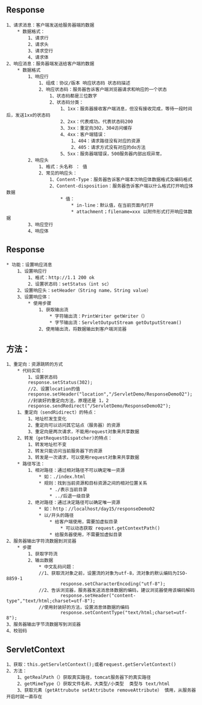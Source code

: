 ## Response
    1、请求消息：客户端发送给服务器端的数据
        * 数据格式：
            1、请求行
            2、请求头
            3、请求空行
            4、请求体
    2、响应消息：服务器端发送给客户端的数据
        * 数据格式
            1、响应行
                1、组成：协议/版本 响应状态码 状态码描述
                2、响应状态码：服务器告诉客户端浏览器请求和响应的一个状态
                    1、状态码都是三位数字
                    2、状态码分类：
                        1、1xx：服务器接收客户端消息，但没有接收完成，等待一段时间后，发送1xx的状态码
                        2、2xx：代表成功。代表状态码200
                        3、3xx：重定向302，304访问缓存
                        4、4xx：客户端错误：
                            1、404：请求路径没有对应的资源
                            2、405：请求方式没有对应的do方法
                        5、5xx：服务器端错误，500服务器内部出现异常，
            2、响应头
                1、格式：头名称 ： 值
                2、常见的响应头：
                    1、Content-Type：服务器告诉客户端本次响应体数据格式及编码格式
                    2、Content-disposition：服务器告诉客户端以什么格式打开响应体数据
                        * 值：
                            * in-line：默认值，在当前页面内打开
                            * attachment；filename=xxx 以附件形式打开响应体数据
            3、响应空行
            4、响应体
## Response
    * 功能：设置响应消息
        1、设置响应行
            1、格式：http://1.1 200 ok
            2、设置状态码：setStatus（int sc）
        2、设置响应头：setHeader（String name，String value）
        3、设置响应体：
            * 使用步骤
                1、获取输出流
                    * 字符输出流：PrintWriter getWriter（）
                    * 字节输出流：ServletOutputStream getOutputStream()
                2、使用输出流，将数据输出到客户端浏览器
## 方法：
    1、重定向：资源跳转的方式
        * 代码实现：
            1、设置状态码
            response.setStatus(302);
            //2、设置location的值
            response.setHeader("location","/ServletDemo/ResponseDemo02");
            //封装好的重定向方法，原理还是 1，2
            response.sendRedirect("/ServletDemo/ResponseDemo02");
        1、重定向（sendRidirect）的特点：
            1、地址栏发生变化
            2、重定向可以访问其它站点（服务器）的资源
            3、重定向是两次请求，不能用request对象来共享数据
        2、转发（getRequestDispatcher)的特点：
            1、转发地址栏不变
            2、转发只能访问当前服务器下的资源
            3、转发是一次请求，可以使用request对象来共享数据
        * 路径写法：
            1、相对路径：通过相对路径不可以确定唯一资源
                * 如：./index.html
                * 规则：找到当前资源和目标资源之间的相对位置关系
                    * ./表示当前目录
                    * ../后退一级目录
            2、绝对路径：通过决定路径可以确定唯一资源
                * 如：http：//localhost/day15/responseDemo02
                * 以/开头的路径
                    * 给客户端使用，需要加虚拟目录
                        * 可以动态获取 request.getContextPath()
                    * 给服务器使用，不需要加虚拟目录
    2、服务器输出字符流数据到浏览器
        * 步骤
            1、获取字符流
            2、输出数据
                * 中文乱码问题：
                //1、获取流对象之前，设置流的对象为utf-8，流对象的默认编码为ISO-8859-1
                        response.setCharacterEncoding("utf-8");    
                //2、告诉浏览器，服务器发送消息体数据的编码，建议浏览器使用该编码解码
                        response.setHeader("content-type","text/html;charset=utf-8"); 
                //使用封装好的方法，设置消息体数据的编码
                        response.setContentType("text/html;charset=utf-8");
    3、服务器输出字节流数据写到浏览器
    4、校验码
## ServletContext
    1、获取：this.getServletContext();或者request.getServletContext()
    2、方法：
        1、getRealPath（）获取真实路径，tomcat服务器下的真实路径
        2、getMimeType（）获取文件名称，大类型/小类型  类型与 text/html
        3、获取元素（getAttrubute setAttribute removeAttribute） 慎用，从服务器开启时就一直存在